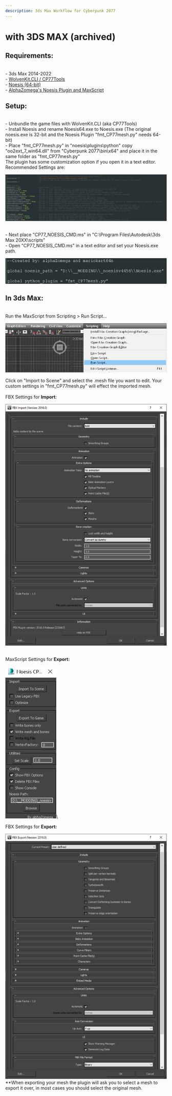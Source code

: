 ```yaml
---
description: 3ds Max Workflow for Cyberpunk 2077
---
```


# with 3DS MAX (archived)

## **Requirements:**

\
\- 3ds Max 2014-2022\
\- [WolvenKit.CLI / CP77Tools](https://github.com/WolvenKit/WolvenKit/releases)\
\- [Noesis (64-bit)](https://richwhitehouse.com/index.php?content=inc\_projects.php)\
\- [AlphaZomega's Noesis Plugin and MaxScript](https://www.mediafire.com/file/uhc9d68mvj7oqj6/fmt\_CP77mesh\_1.6.zip/file)

## **Setup:**

\
\- Unbundle the game files with WolvenKit.CLI (aka CP77Tools)\
\- Install Noesis and rename Noesis64.exe to Noesis.exe (The original noesis.exe is 32-bit and the Noesis Plugin "fmt\_CP77mesh.py" needs 64-bit)\
\- Place "fmt\_CP77mesh.py" in "noesis\plugins\python" copy "oo2ext\_7\_win64.dll" from "Cyberpunk 2077\bin\x64" and place it in the same folder as "fmt\_CP77mesh.py"\
The plugin has some customization option if you open it in a text editor.\
Recommended Settings are:

![](<../../../.gitbook/assets/image (9).png>)

\
\- Next place "CP77\_NOESIS\_CMD.ms" in "C:\Program Files\Autodesk\3ds Max 20XX\scripts"\
\- Open "CP77\_NOESIS\_CMD.ms" in a text editor and set your Noesis.exe path.

![](<../../../.gitbook/assets/image (28).png>)

## **In 3ds Max:**

\
Run the MaxScript from Scripting > Run Script...

![](<../../../.gitbook/assets/image (78).png>)

Click on "Import to Scene" and select the .mesh file you want to edit. Your custom settings in "fmt\_CP77mesh.py" will effect the imported mesh.\
\
FBX Settings for **Import**:

![](<../../../.gitbook/assets/image (65).png>)

\
MaxScript Settings for **Export:**

![](<../../../.gitbook/assets/image (98).png>)\\

FBX Settings for **Export:**

![](<../../../.gitbook/assets/image (69).png>)\
\*\*When exporting your mesh the plugin will ask you to select a mesh to export it over, in most cases you should select the original mesh.
